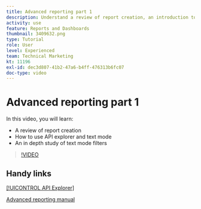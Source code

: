 ```yaml
---
title: Advanced reporting part 1
description: Understand a review of report creation, an introduction to [!UICONTROL API explorer] and text mode, and an in depth study of text mode filters.
activity: use
feature: Reports and Dashboards
thumbnail: 3409632.png
type: Tutorial
role: User
level: Experienced
team: Technical Marketing
kt: 11196
exl-id: dec3d807-41b2-47a6-b4ff-476313b6fc07
doc-type: video
---
```

# Advanced reporting part 1

In this video, you will learn:

* A review of report creation
* How to use API explorer and text mode
* An in depth study of text mode filters 

>[!VIDEO](https://video.tv.adobe.com/v/3409632/?quality=12)

## Handy links

[[!UICONTROL API Explorer]](https://developer.adobe.com/workfront/api-explorer/)

[Advanced reporting manual](/help/assets/advanced-reporting-manual.pdf)
